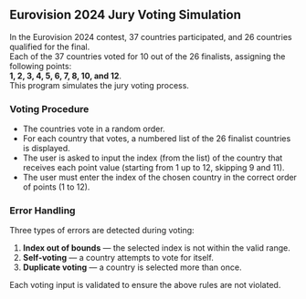 ## Eurovision 2024 Jury Voting Simulation

In the Eurovision 2024 contest, 37 countries participated, and 26 countries qualified for the final.  
Each of the 37 countries voted for 10 out of the 26 finalists, assigning the following points:  
**1, 2, 3, 4, 5, 6, 7, 8, 10, and 12**.  
This program simulates the jury voting process.

### Voting Procedure
- The countries vote in a random order.
- For each country that votes, a numbered list of the 26 finalist countries is displayed.
- The user is asked to input the index (from the list) of the country that receives each point value (starting from 1 up to 12, skipping 9 and 11).
- The user must enter the index of the chosen country in the correct order of points (1 to 12).

### Error Handling
Three types of errors are detected during voting:
1. **Index out of bounds** — the selected index is not within the valid range.
2. **Self-voting** — a country attempts to vote for itself.
3. **Duplicate voting** — a country is selected more than once.

Each voting input is validated to ensure the above rules are not violated.
